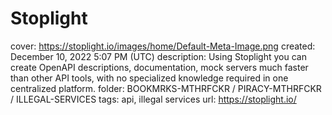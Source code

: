 # Stoplight

cover: https://stoplight.io/images/home/Default-Meta-Image.png
created: December 10, 2022 5:07 PM (UTC)
description: Using Stoplight you can create OpenAPI descriptions, documentation, mock servers much faster than other API tools, with no specialized knowledge required in one centralized platform.
folder: BOOKMRKS-MTHRFCKR / PIRACY-MTHRFCKR / ILLEGAL-SERVICES
tags: api, illegal services
url: https://stoplight.io/